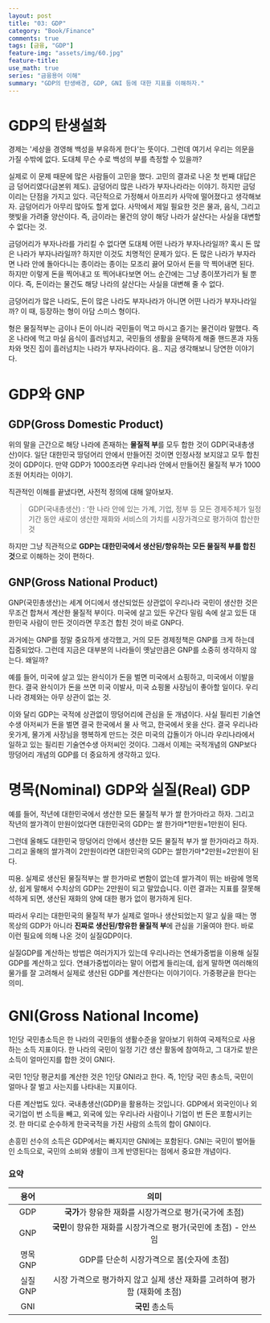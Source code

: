 ```yaml
---
layout: post
title: "03: GDP"
category: "Book/Finance"
comments: true
tags: [금융, "GDP"]
feature-img: "assets/img/60.jpg"
feature-title:
use_math: true
series: "금융용어 이해"
summary: "GDP의 탄생배경, GDP, GNI 등에 대한 지표를 이해하자."
---
```


# GDP의 탄생설화

경제는 '세상을 경영해 백성을 부유하게 한다'는 뜻이다. 그런데 여기서 우리는 의문을 가질 수밖에 없다. 도대체 무슨 수로 백성의 부를 측정할 수 있을까?

실제로 이 문제 때문에 많은 사람들이 고민을 했다. 고민의 결과로 나온 첫 번째 대답은 금 덩어리였다(금본위 제도). 금덩어리 많은 나라가 부자나라라는 이야기. 하지만 금덩이리는 단점을 가지고 있다. 극단적으로 가정해서 아프리카 사막에 떨어졌다고 생각해보자. 금덩어리가 아무리 많아도 할게 없다. 사막에서 제일 필요한 것은 물과, 음식, 그리고 햇빛을 가려줄 양산이다. 즉, 금이라는 물건의 양이 해당 나라가 살산다는 사실을 대변할 수 없다는 것.

금덩어리가 부자나라를 가리킬 수 없다면 도대체 어떤 나라가 부자나라일까? 혹시 돈 많은 나라가 부자나라일까? 하지만 이것도 치명적인 문제가 있다. 돈 많은 나라가 부자라면 나라 안에 돌아다니는 종이라는 종이는 모조리 끓어 모아서 돈을 막 찍어내면 된다. 하지만 이렇게 돈을 찍어내고 또 찍어내다보면 어느 순간에는 그냥 종이쪼가리가 될 뿐이다. 즉, 돈이라는 물건도 해당 나라의 살산다는 사실을 대변해 줄 수 없다.

금덩어리가 많은 나라도, 돈이 많은 나라도 부자나라가 아니면 어떤 나라가 부자나라일까? 이 때, 등장하는 형이 아담 스미스 형이다.

형은 물질적부는 금이나 돈이 아니라 국민들이 먹고 마시고 즐기는 물건이라 말했다. 즉 온 나라에 먹고 마실 음식이 흘러넘치고, 국민들의 생활을 윤택하게 해줄 핸드폰과 자동차와 멋진 집이 흘러넘치는 나라가 부자나라이다. 음.. 지금 생각해보니 당연한 이야기다.

# GDP와 GNP

## GDP(Gross Domestic Product)

위의 말을 근간으로 해당 나라에 존재하는 **물질적 부**를 모두 합한 것이 GDP(국내총생산)이다. 일단 대한민국 땅덩어리 안에서 만들어진 것이면 인정사정 보지않고 모두 합친것이 GDP이다. 만약 GDP가 1000조라면 우리나라 안에서 만들어진 물질적 부가 1000조원 어치라는 이야기.

직관적인 이해를 끝냈다면, 사전적 정의에 대해 알아보자.

> GDP(국내총생산) : ‘한 나라 안에 있는 가계, 기업, 정부 등 모든 경제주체가 일정기간 동안 새로이 생산한 재화와 서비스의 가치를 시장가격으로 평가하여 합산한 것

하지만 그냥 직관적으로 **GDP는 대한민국에서 생산된/향유하는 모든 물질적 부를 합친 것**으로 이해하는 것이 편하다.

## GNP(Gross National Product)

GNP(국민총생산)는 세계 어디에서 생산되었든 상관없이 우리나라 국민이 생산한 것은 무조건 합쳐서 계산한 물질적 부이다. 미국에 살고 있든 우간다 밀림 속에 살고 있든 대한민국 사람이 만든 것이라면 무조건 합친 것이 바로 GNP다.

과거에는 GNP를 정말 중요하게 생각했고, 거의 모든 경제정책은 GNP를 크게 하는데 집중되었다. 그런데 지금은 대부분의 나라들이 옛날만큼은 GNP를 소중히 생각하지 않는다. 왜일까?

예를 들어, 미국에 살고 있는 완식이가 돈을 벌면 미국에서 쇼핑하고, 미국에서 이발을 한다. 결국 완식이가 돈을 쓰면 미국 이발사, 미국 쇼핑몰 사장님이 좋아할 일이다. 우리나라 경제와는 아무 상관이 없는 것.

이와 달리 GDP는 국적에 상관없이 땅덩어리에 관심을 둔 개념이다. 사실 필리핀 기술연수생 아저씨가 돈을 벌면 결국 한국에서 물 사 먹고, 한국에서 옷을 산다. 결국 우리나라 옷가게, 물가게 사장님을 행복하게 만드는 것은 미국의 갑돌이가 아니라 우리나라에서 일하고 있는 필리핀 기술연수생 아저씨인 것이다. 그래서 이제는 국적개념의 GNP보다 땅덩어리 개념의 GDP를 더 중요하게 생각하고 있다.

# 명목(Nominal) GDP와 실질(Real) GDP

예를 들어, 작년에 대한민국에서 생산한 모든 물질적 부가 쌀 한가마라고 하자. 그리고 작년의 쌀가격이 만원이었다면 대한민국의 GDP는 쌀 한가마\*1만원=1만원이 된다.

그런데 올해도 대한민국 땅덩어리 안에서 생산한 모든 물질적 부가 쌀 한가마라고 하자. 그리고 올해의 쌀가격이 2만원이라면 대한민국의 GDP는 쌀한가마\*2만원=2만원이 된다.

띠용. 실제로 생산된 물질적부는 쌀 한가마로 변함이 없는데 쌀가격이 뛰는 바람에 명목상, 쉽게 말해서 수치상의 GDP는 2만원이 되고 말았습니다. 이런 결과는 지표를 잘못해석하게 되면, 생산된 재화의 양에 대한 평가 없이 평가하게 된다.

따라서 우리는 대한민국의 물질적 부가 실제로 얼마나 생산되었는지 알고 싶을 때는 명목상의 GDP가 아니라 **진짜로 생산된/향유한 물질적 부**에 관심을 기울여야 한다. 바로 이런 필요에 의해 나온 것이 실질GDP이다.

실질GDP를 계산하는 방법은 여러가지가 있는데 우리나라는 연쇄가중법을 이용해 실질GDP를 계산하고 있다. 연쇄가중법이라는 말이 어렵게 들리는데, 쉽게 말하면 여러해의 물가를 잘 고려해서 실제로 생산된 GDP를 계산한다는 이야기이다. 가중평균을 한다는 의미.

# GNI(Gross National Income)

1인당 국민총소득은 한 나라의 국민들의 생활수준을 알아보기 위하여 국제적으로 사용하는 소득 지표이다. 한 나라의 국민이 일정 기간 생산 활동에 참여하고, 그 대가로 받은 소득이 얼마인지를 합한 것이 GNI다.

국민 1인당 평균치를 계산한 것은 1인당 GNI라고 한다. 즉, 1인당 국민 총소득, 국민이 얼마나 잘 벌고 사는지를 나타내는 지표이다.

다른 계산법도 있다. 국내총생산(GDP)을 활용하는 것입니다. GDP에서 외국인이나 외국기업이 번 소득을 빼고, 외국에 있는 우리나라 사람이나 기업이 번 돈은 포함시키는 것. 한 마디로 순수하게 한국국적을 가진 사람의 소득의 합이 GNI이다.

손흥민 선수의 소득은 GDP에서는 빠지지만 GNI에는 포함된다. GNI는 국민이 벌어들인 소득으로, 국민의 소비와 생활이 크게 반영된다는 점에서 중요한 개념이다.

### 요약

|   용어   |                                    의미                                    |
| :------: | :------------------------------------------------------------------------: |
|   GDP    |          **국가**가 향유한 재화를 시장가격으로 평가(국가에 초점)           |
|   GNP    |      **국민**이 향유한 재화를 시장가격으로 평가(국민에 초점) - 안쓰임      |
| 명목 GNP |                 GDP를 단순히 시장가격으로 봄(숫자에 초점)                  |
| 실질 GNP | 시장 가격으로 평가하지 않고 실제 생산 재화를 고려하여 평가함 (재화에 초점) |
|   GNI    |                              **국민** 총소득                               |
